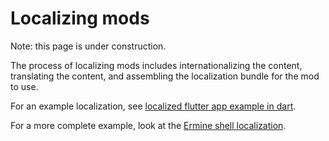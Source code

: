 # Localizing mods

Note: this page is under construction.

The process of localizing mods includes internationalizing the content,
translating the content, and assembling the localization bundle for the mod to
use.

For an example localization, see
[localized flutter app example in dart][locapp].

For a more complete example, look at the [Ermine shell localization][ermineloc].

[locapp]: https://fuchsia.googlesource.com/experiences/+/HEAD/examples/localized_flutter
[ermineloc]: https://fuchsia.googlesource.com/experiences/+/HEAD/session_shells/ermine/internationalization
